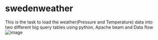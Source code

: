 # swedenweather
This is the task to load the weather(Pressure and Temperature) data into two different big query tables using python, Apache beam and Data flow
![image](https://user-images.githubusercontent.com/30459052/142369621-7fdf5f90-d2e7-4d70-9413-8e2f50bd8ef7.png)

